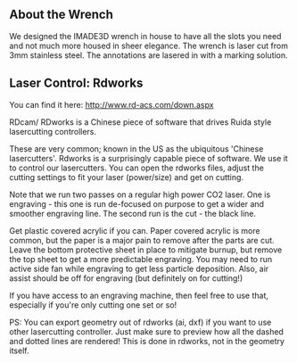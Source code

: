 ## About the Wrench

We designed the IMADE3D wrench in house to have all the slots you need and not much more housed in sheer elegance. 
The wrench is laser cut from 3mm stainless steel.
The annotations are lasered in with a marking solution. 

## Laser Control: Rdworks

You can find it here: http://www.rd-acs.com/down.aspx

RDcam/ RDworks is a Chinese piece of software that drives Ruida style lasercutting controllers. 

These are very common; known in the US as the ubiquitous 'Chinese lasercutters'.
Rdworks is a surprisingly capable piece of software. We use it to control our lasercutters. You can open the rdworks files, adjust the cutting settings to fit your laser (power/size) and get on cutting. 

Note that we run two passes on a regular high power CO2 laser. One is engraving - this one is run de-focused on purpose to get a wider and smoother engraving line. The second run is the cut - the black line. 

Get plastic covered acrylic if you can. Paper covered acrylic is more common, but the paper is a major pain to remove after the parts are cut. 
Leave the bottom protective sheet in place to mitigate burnup, but remove the top sheet to get a more predictable engraving. You may need to run active side fan while engraving to get less particle deposition. Also, air assist should be off for engraving (but definitely on for cutting!)

If you have access to an engraving machine, then feel free to use that, especially if you're only cutting one set or so!

PS: You can export geometry out of rdworks (ai, dxf) if you want to use other lasercutting controller. Just make sure to preview how all the dashed and dotted lines are rendered! This is done in rdworks, not in the geometry itself. 